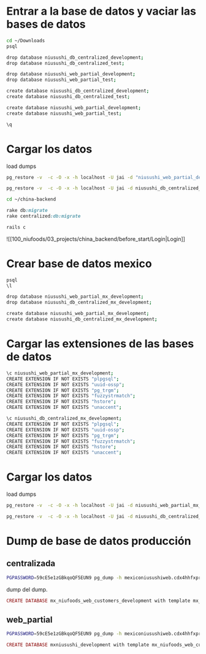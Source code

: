 
# Entrar a la base de datos  y vaciar las bases de datos
```bash
cd ~/Downloads
psql
```

```bash
drop database niusushi_db_centralized_development;
drop database niusushi_db_centralized_test;

drop database niusushi_web_partial_development;
drop database niusushi_web_partial_test;

create database niusushi_db_centralized_development;
create database niusushi_db_centralized_test;

create database niusushi_web_partial_development;
create database niusushi_web_partial_test;

\q
```

# Cargar los datos

load dumps
```bash
pg_restore -v  -c -O -x -h localhost -U jai -d "niusushi_web_partial_development" niusushi_web_partial_2023_02_09_09_58.dump
```

```bash
pg_restore -v  -c -O -x -h localhost -U jai -d niusushi_db_centralized_development niusushi_centralized_db_2022_11_17_10_12.dump
```

```bash
cd ~/china-backend
```
```ruby
rake db:migrate
rake centralized:db:migrate
```

```ruby
rails c
```

![[100_niufoods/03_projects/china_backend/before_start/Login|Login]]

# Crear base de datos mexico

```bash
psql
\l

drop database niusushi_web_partial_mx_development;
drop database niusushi_db_centralized_mx_development;

create database niusushi_web_partial_mx_development;
create database niusushi_db_centralized_mx_development;
```

#  Cargar las extensiones de las bases de datos
```bash
\c niusushi_web_partial_mx_development;
CREATE EXTENSION IF NOT EXISTS "plpgsql";
CREATE EXTENSION IF NOT EXISTS "uuid-ossp";
CREATE EXTENSION IF NOT EXISTS "pg_trgm";
CREATE EXTENSION IF NOT EXISTS "fuzzystrmatch";
CREATE EXTENSION IF NOT EXISTS "hstore";
CREATE EXTENSION IF NOT EXISTS "unaccent";

\c niusushi_db_centralized_mx_development;
CREATE EXTENSION IF NOT EXISTS "plpgsql";
CREATE EXTENSION IF NOT EXISTS "uuid-ossp";
CREATE EXTENSION IF NOT EXISTS "pg_trgm";
CREATE EXTENSION IF NOT EXISTS "fuzzystrmatch";
CREATE EXTENSION IF NOT EXISTS "hstore";
CREATE EXTENSION IF NOT EXISTS "unaccent";
```

# Cargar los datos

load dumps
```bash
pg_restore -v  -c -O -x -h localhost -U jai -d niusushi_web_partial_mx_development mxniusushi20230801.tar
```

```bash
pg_restore -v  -c -O -x -h localhost -U jai -d niusushi_db_centralized_mx_development mx_niufoods_web_centralizada20230801.tar
```

# Dump de base de datos producción

## centralizada
```bash
PGPASSWORD=59cE5e1zGBkqoQF5EUN9 pg_dump -h mexiconiusushiweb.cdx4hhfxpr2j.us-east-1.rds.amazonaws.com -U administrator -F c -b -v -f mx_niufoods_web_customers_dump.sql mx_niufoods_web_customers
```

 dump del dump. 
```ruby
CREATE DATABASE mx_niufoods_web_customers_development with template mx_niufoods_web_customers;
```
 

## web_partial
```bash
PGPASSWORD=59cE5e1zGBkqoQF5EUN9 pg_dump -h mexiconiusushiweb.cdx4hhfxpr2j.us-east-1.rds.amazonaws.com -U administrator -F c -b -v -f mxniusushi.sql mxniusushi
```

```ruby
CREATE DATABASE mxniusushi_development with template mx_niufoods_web_customers;
```
